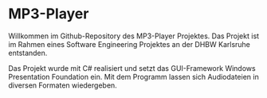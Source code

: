 # MP3-Player
Willkommen im Github-Repository des MP3-Player Projektes.
Das Projekt ist im Rahmen eines Software Engineering Projektes an der DHBW Karlsruhe entstanden.

Das Projekt wurde mit C# realisiert und setzt das GUI-Framework Windows Presentation Foundation ein. Mit dem Programm lassen sich Audiodateien in diversen Formaten wiedergeben.
